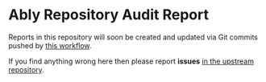 # Ably Repository Audit Report

Reports in this repository will soon be created and updated via Git commits pushed by
[this workflow](https://github.com/ably/repository-audit/blob/main/.github/workflows/run.yml).

If you find anything wrong here then please report **issues**
[in the upstream repository](https://github.com/ably/repository-audit/issues).
